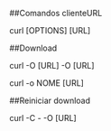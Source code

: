 ##Comandos clienteURL

curl [OPTIONS] [URL]

##Download

curl -O [URL] -O [URL]

curl -o NOME [URL]

##Reiniciar download

curl -C - -O [URL]


